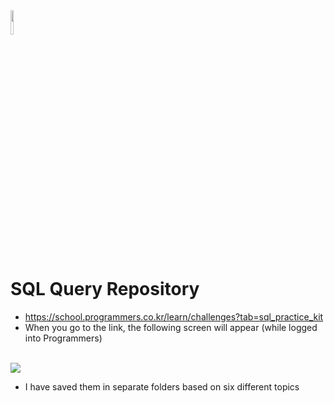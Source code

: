 <img src="https://user-images.githubusercontent.com/81700507/230723439-ad3e0e22-00ac-4e6e-8f22-9959f8243714.png" style="width:10%">

# SQL Query Repository
- https://school.programmers.co.kr/learn/challenges?tab=sql_practice_kit
- When you go to the link, the following screen will appear (while logged into Programmers)
<br>
<img src = "https://user-images.githubusercontent.com/81700507/229082071-21027bf8-43dc-4537-a845-5a156ed22b15.png">

- I have saved them in separate folders based on six different topics

